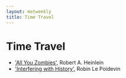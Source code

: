 ```yaml
---
layout: metweekly
title: Time Travel
---
```



# Time Travel

+ ['All You Zombies',](Zombies.pdf) Robert A. Heinlein
+ ['Interfering with History',](TT.pdf) Robin Le Poidevin 